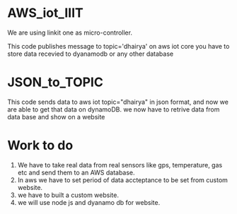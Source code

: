 # AWS_iot_IIIT

We are using linkit one as micro-controller.

This code publishes message to topic='dhairya' on aws iot core
you have to store data recevied to dyanamodb or any other database

# JSON_to_TOPIC
This code sends data to aws iot topic="dhairya" in json format, and now we are able to get that data on dynamoDB.
we now have to retrive data from data base and show on a website

# Work to do
1. We have to take real data from real sensors like gps, temperature, gas etc and send them to an AWS database.
2. In aws we have to set period of data accteptance to be set from custom website.
3. we have to built a custom website.
4. we will use node js and dyanamo db for website.
